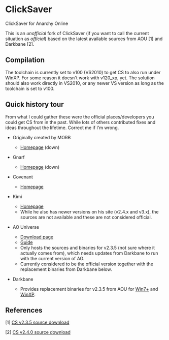 # ClickSaver
ClickSaver for Anarchy Online

This is an *unofficial* fork of ClickSaver (if you want to call the current situation as *official*) based on the latest available sources from AOU [1] and Darkbane [2].


## Compilation

The toolchain is currently set to v100 (VS2010) to get CS to also run under WinXP. For some reason it doesn't work with v120_xp, yet.
The solution should also work directly in VS2010, or any newer VS version as long as the toolchain is set to v100.


## Quick history tour

From what I could gather these were the official places/developers you could get CS from in the past. While lots of others contributed fixes and ideas throughout the lifetime. Correct me if I'm wrong.

* Originally created by MORB
  - [Homepage](http://a.chavasse.free.fr/ClickSaver) (down)

* Gnarf
  - [Homepage](http://clicksaver.notumwars.com) (down)

* Covenant
  - [Homepage](http://www.halorn.com/clicksaver.html)

* Kimi
  - [Homepage](http://arpa3.net/ao/clicksaver.html)
  - While he also has newer versions on his site (v2.4.x and v3.x), the sources are not available and these are not considered official.

* AO Universe
  - [Download page](http://www.ao-universe.com/index.php?id=29&mid=1&site=AO-Universe%2FMultimedia%2FDownloads%2FTools%2F)
  - [Guide](http://www.ao-universe.com/index.php?id=14&mid=1&site=AO-Universe%2FKnowledge%2FClassic+AO%2F&pid=13&highlight=clicksaver)
  - Only hosts the sources and binaries for v2.3.5 (not sure where it actually comes from), which needs updates from Darkbane to run with the current version of AO.
  - Currently considered to be the official version together with the replacement binaries from Darkbane below.

* Darkbane
  - Provides replacement binaries for v2.3.5 from AOU for [Win7+](http://forums.anarchy-online.com/showthread.php?598983-No-more-clicksaver-item-assistant&p=6073780#post6073780) and [WinXP](http://forums.anarchy-online.com/showthread.php?598983-No-more-clicksaver-item-assistant&p=6077212&viewfull=1#post6077212).


## References

[1] [CS v2.3.5 source download](http://www.ao-universe.com/index.php?id=29&mid=1&site=AO-Universe%2FMultimedia%2FDownloads%2FTools%2F&fid=14&action=download)

[2] [CS v2.4.0 source download](http://www.lastmanut.pwp.blueyonder.co.uk/CS240_Source.zip)
